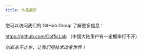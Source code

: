 ```yaml
---
title: 作品展示
---
```


您可以访问我们的 GitHub Group 了解更多信息：

<https://github.com/CofficLab> （中国大陆用户有一定概率打不开）

_创新永不止步，让我们用技术改变世界！_
